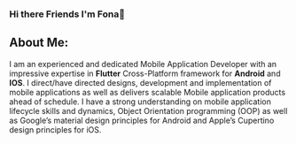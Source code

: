 ### Hi there Friends I'm Fona👋 
   ## About Me:
  I am an experienced and dedicated Mobile Application Developer with an impressive expertise in **Flutter**
Cross-Platform framework for **Android** and **IOS**. I direct/have directed designs, development and implementation of
mobile applications as well as delivers scalable Mobile application products ahead of schedule. I have a strong 
understanding on 
mobile application lifecycle skills and dynamics, Object Orientation programming (OOP) as well as Google’s material
design principles for Android and Apple’s Cupertino design principles for iOS.

<!--
**Erhabor-Fona/Erhabor-Fona** is a ✨ _special_ ✨ repository because its `README.md` (this file) appears on your GitHub profile.

Here are some ideas to get you started:

- 🔭 I’m currently working on ...
- 🌱 I’m currently learning ...
- 👯 I’m looking to collaborate on ...
- 🤔 I’m looking for help with ...
- 💬 Ask me about ...
- 📫 How to reach me: ...
- 😄 Pronouns: ...
- ⚡ Fun fact: ...
-->
